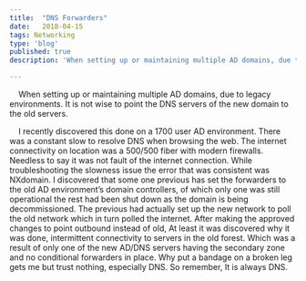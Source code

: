 ```yaml
---
title:  "DNS Forwarders"
date:   2018-04-15
tags: Networking
type: 'blog'
published: true
description: 'When setting up or maintaining multiple AD domains, due to legacy environments. It is not wise to point the DNS servers of the new domain to the old servers.'

---
```

&nbsp;&nbsp;&nbsp;&nbsp;When setting up or maintaining multiple AD domains, due to legacy environments. It is not wise to point the DNS servers of the new domain to the old servers.

&nbsp;&nbsp;&nbsp;&nbsp;I recently discovered this done on a 1700 user AD environment. There was a constant slow to resolve DNS when browsing the web. The internet connectivity on location was a 500/500 fiber with modern firewalls. Needless to say it was not fault of the internet connection. While troubleshooting the slowness issue the error that was consistent was NXdomain. I discovered that some one previous has set the forwarders to the old AD environment’s domain controllers, of which only one was still operational the rest had been shut down as the domain is being decommissioned. The previous had actually set up the new network to poll the old network which in turn polled the internet. After making the approved changes to point outbound instead of old, At least it was discovered why it was done, intermittent connectivity to servers in the old forest. Which was a result of only one of the new AD/DNS servers having the secondary zone and no conditional forwarders in place. Why put a bandage on a broken leg gets me but trust nothing, especially DNS. So remember, It is always DNS. 